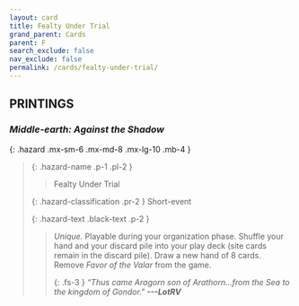 ```yaml
---
layout: card
title: Fealty Under Trial
grand_parent: Cards
parent: F
search_exclude: false
nav_exclude: false
permalink: /cards/fealty-under-trial/
---
```


## PRINTINGS


### _Middle-earth: Against the Shadow_

{: .hazard .mx-sm-6 .mx-md-8 .mx-lg-10 .mb-4 }
> {: .hazard-name .p-1 .pl-2 }
> > <div class="hazard-mp"></div>
> > <div class="card-name">Fealty Under Trial</div>
>
> {: .hazard-classification .pr-2 }
> Short-event
>
> {: .hazard-text .black-text .p-2 }
> > _Unique._ Playable during your organization phase. Shuffle your hand and your discard pile into your play deck (site cards remain in the discard pile). Draw a new hand of 8 cards. Remove _Favor of the Valar_ from the game. 
> > 
> > {: .fs-3 } 
> > _“Thus came Aragorn son of Arathorn...from the Sea to the kingdom of Gondor."_ ***---&#65279;LotRV*** 
>
